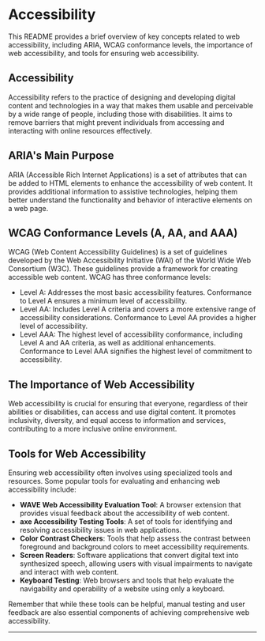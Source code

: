 # Accessibility

This README provides a brief overview of key concepts related to web accessibility, including ARIA, WCAG conformance levels, the importance of web accessibility, and tools for ensuring web accessibility.

## Accessibility

Accessibility refers to the practice of designing and developing digital content and technologies in a way that makes them usable and perceivable by a wide range of people, including those with disabilities. It aims to remove barriers that might prevent individuals from accessing and interacting with online resources effectively.

## ARIA's Main Purpose

ARIA (Accessible Rich Internet Applications) is a set of attributes that can be added to HTML elements to enhance the accessibility of web content. It provides additional information to assistive technologies, helping them better understand the functionality and behavior of interactive elements on a web page.

## WCAG Conformance Levels (A, AA, and AAA)

WCAG (Web Content Accessibility Guidelines) is a set of guidelines developed by the Web Accessibility Initiative (WAI) of the World Wide Web Consortium (W3C). These guidelines provide a framework for creating accessible web content. WCAG has three conformance levels:

- Level A: Addresses the most basic accessibility features. Conformance to Level A ensures a minimum level of accessibility.
- Level AA: Includes Level A criteria and covers a more extensive range of accessibility considerations. Conformance to Level AA provides a higher level of accessibility.
- Level AAA: The highest level of accessibility conformance, including Level A and AA criteria, as well as additional enhancements. Conformance to Level AAA signifies the highest level of commitment to accessibility.

## The Importance of Web Accessibility

Web accessibility is crucial for ensuring that everyone, regardless of their abilities or disabilities, can access and use digital content. It promotes inclusivity, diversity, and equal access to information and services, contributing to a more inclusive online environment.

## Tools for Web Accessibility

Ensuring web accessibility often involves using specialized tools and resources. Some popular tools for evaluating and enhancing web accessibility include:

- **WAVE Web Accessibility Evaluation Tool**: A browser extension that provides visual feedback about the accessibility of web content.
- **axe Accessibility Testing Tools**: A set of tools for identifying and resolving accessibility issues in web applications.
- **Color Contrast Checkers**: Tools that help assess the contrast between foreground and background colors to meet accessibility requirements.
- **Screen Readers**: Software applications that convert digital text into synthesized speech, allowing users with visual impairments to navigate and interact with web content.
- **Keyboard Testing**: Web browsers and tools that help evaluate the navigability and operability of a website using only a keyboard.

Remember that while these tools can be helpful, manual testing and user feedback are also essential components of achieving comprehensive web accessibility.

---
